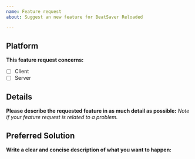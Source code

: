 ```yaml
---
name: Feature request
about: Suggest an new feature for BeatSaver Reloaded

---
```


## Platform
**This feature request concerns:**
- [ ] Client
- [ ] Server

## Details
**Please describe the requested feature in as much detail as possible:**
*Note if your feature request is related to a problem.*

## Preferred Solution
**Write a clear and concise description of what you want to happen:**
